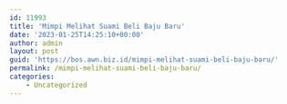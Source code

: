 ```yaml
---
id: 11993
title: 'Mimpi Melihat Suami Beli Baju Baru'
date: '2023-01-25T14:25:10+00:00'
author: admin
layout: post
guid: 'https://bos.awn.biz.id/mimpi-melihat-suami-beli-baju-baru/'
permalink: /mimpi-melihat-suami-beli-baju-baru/
categories:
    - Uncategorized
---
```


